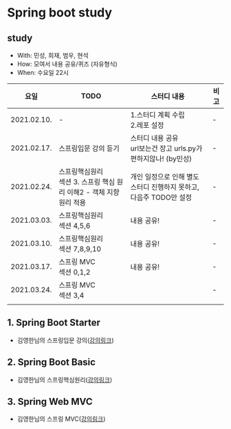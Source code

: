 # Spring boot study
## study
- With: 민성, 희재, 범우, 현석
- How: 모여서 내용 공유/퀴즈 (자유형식)
- When: 수요일 22시


|요일|TODO|스터디 내용|비고|
|---|----|---|---|
|2021.02.10.|-|1.스터디 계획 수립</br>2.레포 설정|-|
|2021.02.17.|스프링입문 강의 듣기|스터디 내용 공유</br>url보는건 장고 urls.py가 편하지않나! (by민성)|-|
|2021.02.24.|스프링핵심원리</br>섹션 3. 스프링 핵심 원리 이해2 - 객체 지향 원리 적용|개인 일정으로 인해 별도 스터디 진행하지 못하고, 다음주 TODO만 설정|-|
|2021.03.03.|스프링핵심원리</br>섹션 4,5,6|내용 공유!|-|
|2021.03.10.|스프링핵심원리</br>섹션 7,8,9,10|내용 공유!|-|
|2021.03.17.|스프링 MVC</br>섹션 0,1,2|내용 공유!|-|
|2021.03.24.|스프링 MVC</br>섹션 3,4||-|
|||||
   

## 1. Spring Boot Starter
- 김영한님의 스프링입문 강의([강의링크](https://www.inflearn.com/course/%EC%8A%A4%ED%94%84%EB%A7%81-%EC%9E%85%EB%AC%B8-%EC%8A%A4%ED%94%84%EB%A7%81%EB%B6%80%ED%8A%B8))

## 2. Spring Boot Basic
- 김영한님의 스프링핵심원리([강의링크](https://www.inflearn.com/course/%EC%8A%A4%ED%94%84%EB%A7%81-%ED%95%B5%EC%8B%AC-%EC%9B%90%EB%A6%AC-%EA%B8%B0%EB%B3%B8%ED%8E%B8#))

## 3. Spring Web MVC
- 김영한님의 스프링 MVC([강의링크](https://www.inflearn.com/course/%EC%8A%A4%ED%94%84%EB%A7%81-mvc-1/dashboard))